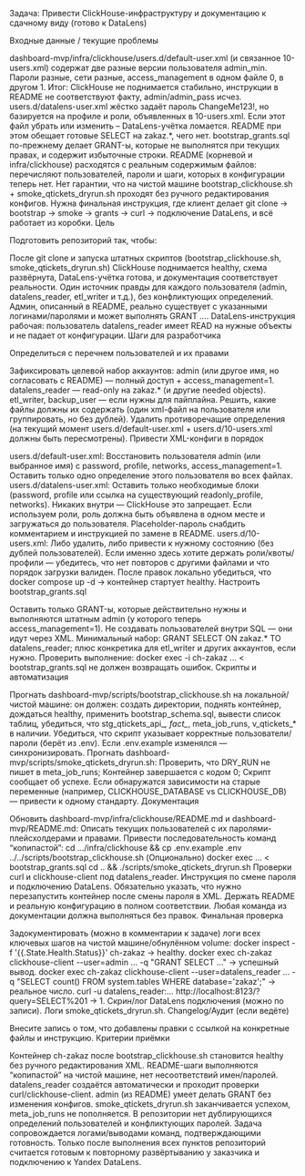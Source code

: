 Задача: Привести ClickHouse-инфраструктуру и документацию к сдачному виду (готово к DataLens)

Входные данные / текущие проблемы

dashboard-mvp/infra/clickhouse/users.d/default-user.xml (и связанное 10-users.xml) содержат две разные версии пользователя admin_min. Пароли разные, сети разные, access_management в одном файле 0, в другом 1. Итог: ClickHouse не поднимается стабильно, инструкции в README не соответствуют факту, admin/admin_pass исчез.
users.d/datalens-user.xml жёстко задаёт пароль ChangeMe123!, но базируется на профиле и роли, объявленных в 10-users.xml. Если этот файл убрать или изменить – DataLens-учётка ломается. README при этом обещает готовые SELECT на zakaz.*, чего нет.
bootstrap_grants.sql по-прежнему делает GRANT-ы, которые не выполнятся при текущих правах, и содержит избыточные строки.
README (корневой и infra/clickhouse) расходятся с реальным содержимым файлов: перечисляют пользователей, пароли и шаги, которых в конфигурации теперь нет.
Нет гарантии, что на чистой машине bootstrap_clickhouse.sh + smoke_qtickets_dryrun.sh проходят без ручного редактирования конфигов.
Нужна финальная инструкция, где клиент делает git clone → bootstrap → smoke → grants → curl → подключение DataLens, и всё работает из коробки.
Цель

Подготовить репозиторий так, чтобы:

После git clone и запуска штатных скриптов (bootstrap_clickhouse.sh, smoke_qtickets_dryrun.sh) ClickHouse поднимается healthy, схема развёрнута, DataLens-учётка готова, и документация соответствует реальности.
Один источник правды для каждого пользователя (admin, datalens_reader, etl_writer и т.д.), без конфликтующих определений.
Админ, описанный в README, реально существует с указанными логинами/паролями и может выполнять GRANT ….
DataLens-инструкция рабочая: пользователь datalens_reader имеет READ на нужные объекты и не падает от конфигурации.
Шаги для разработчика

Определиться с перечнем пользователей и их правами

Зафиксировать целевой набор аккаунтов:
admin (или другое имя, но согласовать с README) — полный доступ + access_management=1.
datalens_reader — read-only на zakaz.* (и другие needed objects).
etl_writer, backup_user — если нужны для пайплайна.
Решить, какие файлы должны их содержать (один xml-файл на пользователя или группировать, но без дублей).
Удалить противоречащие определения (на текущий момент users.d/default-user.xml + users.d/10-users.xml должны быть пересмотрены).
Привести XML-конфиги в порядок

users.d/default-user.xml:
Восстановить пользователя admin (или выбранное имя) с password, profile, networks, access_management=1.
Оставить только одно определение этого пользователя во всех файлах.
users.d/datalens-user.xml:
Оставить только необходимые блоки (password, profile или ссылка на существующий readonly_profile, networks).
Никаких <grants> внутри — ClickHouse это запрещает.
Если используем роли, роль должна быть объявлена в одном месте и загружаться до пользователя.
Placeholder-пароль снабдить комментарием и инструкцией по замене в README.
users.d/10-users.xml:
Либо удалить, либо привести к нужному состоянию (без дублей пользователей).
Если именно здесь хотите держать роли/квоты/профили — убедитесь, что нет повторов с другими файлами и что порядок загрузки валиден.
После правок локально убедиться, что docker compose up -d → контейнер стартует healthy.
Настроить bootstrap_grants.sql

Оставить только GRANT-ы, которые действительно нужны и выполняются штатным admin (у которого теперь access_management=1).
Не создавать пользователей внутри SQL — они идут через XML.
Минимальный набор: GRANT SELECT ON zakaz.* TO datalens_reader; плюс конкретика для etl_writer и других аккаунтов, если нужно.
Проверить выполнение: docker exec -i ch-zakaz … < bootstrap_grants.sql не должен возвращать ошибок.
Скрипты и автоматизация

Прогнать dashboard-mvp/scripts/bootstrap_clickhouse.sh на локальной/чистой машине: он должен:
создать директории,
поднять контейнер, дождаться healthy,
применить bootstrap_schema.sql,
вывести список таблиц, убедиться, что stg_qtickets_api_*, fact_*, meta_job_runs, v_qtickets_* в наличии.
Убедиться, что скрипт указывает корректные пользователи/пароли (берёт из .env). Если .env.example изменялся — синхронизировать.
Прогнать dashboard-mvp/scripts/smoke_qtickets_dryrun.sh:
Проверить, что DRY_RUN не пишет в meta_job_runs;
Контейнер завершается с кодом 0;
Скрипт сообщает об успехе.
Если обнаружатся зависимости на старые переменные (например, CLICKHOUSE_DATABASE vs CLICKHOUSE_DB) — привести к одному стандарту.
Документация

Обновить dashboard-mvp/infra/clickhouse/README.md и dashboard-mvp/README.md:
Описать текущих пользователей с их паролями-плейсхолдерами и правами.
Привести последовательность команд “копипастой”:
cd …/infra/clickhouse && cp .env.example .env
../../scripts/bootstrap_clickhouse.sh
(Опционально) docker exec … < bootstrap_grants.sql
cd .. && ./scripts/smoke_qtickets_dryrun.sh
Проверки curl и clickhouse-client под datalens_reader.
Инструкция по смене пароля и подключению DataLens.
Обязательно указать, что нужно перезапустить контейнер после смены пароля в XML.
Держать README и реальную конфигурацию в полном соответствии. Любая команда из документации должна выполняться без правок.
Финальная проверка

Задокументировать (можно в комментарии к задаче) логи всех ключевых шагов на чистой машине/обнулённом volume:
docker inspect -f '{{.State.Health.Status}}' ch-zakaz → healthy.
docker exec ch-zakaz clickhouse-client --user=admin … -q "GRANT SELECT …" → успешный вывод.
docker exec ch-zakaz clickhouse-client --user=datalens_reader … -q "SELECT count() FROM system.tables WHERE database='zakaz';" → реальное число.
curl -u datalens_reader:… http://localhost:8123/?query=SELECT%201 → 1.
Скрин/лог DataLens подключения (можно по записи).
Логи smoke_qtickets_dryrun.sh.
Changelog/Аудит (если ведёте)

Внесите запись о том, что добавлены правки с ссылкой на конкретные файлы и инструкцию.
Критерии приёмки

Контейнер ch-zakaz после bootstrap_clickhouse.sh становится healthy без ручного редактирования XML.
README-шаги выполняются “копипастой” на чистой машине, нет несоответствий имен/паролей.
datalens_reader создаётся автоматически и проходит проверки curl/clickhouse-client.
admin (из README) умеет делать GRANT без изменения конфигов.
smoke_qtickets_dryrun.sh заканчивается успехом, meta_job_runs не пополняется.
В репозитории нет дублирующихся определений пользователей и конфликтующих паролей.
Задача сопровождается логами/выводами команд, подтверждающими готовность.
Только после выполнения всех пунктов репозиторий считается готовым к повторному развёртыванию у заказчика и подключению к Yandex DataLens.